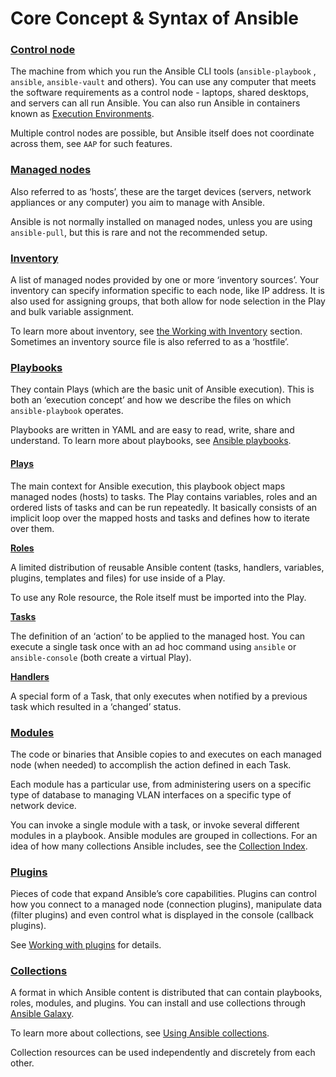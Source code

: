 # Core Concept & Syntax of Ansible

### [Control node](https://docs.ansible.com/ansible/latest/network/getting\_started/basic\_concepts.html#id1)

The machine from which you run the Ansible CLI tools (`ansible-playbook` , `ansible`, `ansible-vault` and others). You can use any computer that meets the software requirements as a control node - laptops, shared desktops, and servers can all run Ansible. You can also run Ansible in containers known as [Execution Environments](https://docs.ansible.com/ansible/latest/getting\_started\_ee/index.html#getting-started-ee-index).

Multiple control nodes are possible, but Ansible itself does not coordinate across them, see `AAP` for such features.

### [Managed nodes](https://docs.ansible.com/ansible/latest/network/getting\_started/basic\_concepts.html#id2)

Also referred to as ‘hosts’, these are the target devices (servers, network appliances or any computer) you aim to manage with Ansible.

Ansible is not normally installed on managed nodes, unless you are using `ansible-pull`, but this is rare and not the recommended setup.

### [Inventory](https://docs.ansible.com/ansible/latest/network/getting\_started/basic\_concepts.html#id3)

A list of managed nodes provided by one or more ‘inventory sources’. Your inventory can specify information specific to each node, like IP address. It is also used for assigning groups, that both allow for node selection in the Play and bulk variable assignment.

To learn more about inventory, see [the Working with Inventory](https://docs.ansible.com/ansible/latest/inventory\_guide/intro\_inventory.html#intro-inventory) section. Sometimes an inventory source file is also referred to as a ‘hostfile’.

### [Playbooks](https://docs.ansible.com/ansible/latest/network/getting\_started/basic\_concepts.html#id4)

They contain Plays (which are the basic unit of Ansible execution). This is both an ‘execution concept’ and how we describe the files on which `ansible-playbook` operates.

Playbooks are written in YAML and are easy to read, write, share and understand. To learn more about playbooks, see [Ansible playbooks](https://docs.ansible.com/ansible/latest/playbook\_guide/playbooks\_intro.html#about-playbooks).

#### [Plays](https://docs.ansible.com/ansible/latest/network/getting\_started/basic\_concepts.html#id5)

The main context for Ansible execution, this playbook object maps managed nodes (hosts) to tasks. The Play contains variables, roles and an ordered lists of tasks and can be run repeatedly. It basically consists of an implicit loop over the mapped hosts and tasks and defines how to iterate over them.

[**Roles**](https://docs.ansible.com/ansible/latest/network/getting\_started/basic\_concepts.html#id6)

A limited distribution of reusable Ansible content (tasks, handlers, variables, plugins, templates and files) for use inside of a Play.

To use any Role resource, the Role itself must be imported into the Play.

[**Tasks**](https://docs.ansible.com/ansible/latest/network/getting\_started/basic\_concepts.html#id7)

The definition of an ‘action’ to be applied to the managed host. You can execute a single task once with an ad hoc command using `ansible` or `ansible-console` (both create a virtual Play).

[**Handlers**](https://docs.ansible.com/ansible/latest/network/getting\_started/basic\_concepts.html#id8)

A special form of a Task, that only executes when notified by a previous task which resulted in a ‘changed’ status.

### [Modules](https://docs.ansible.com/ansible/latest/network/getting\_started/basic\_concepts.html#id9)

The code or binaries that Ansible copies to and executes on each managed node (when needed) to accomplish the action defined in each Task.

Each module has a particular use, from administering users on a specific type of database to managing VLAN interfaces on a specific type of network device.

You can invoke a single module with a task, or invoke several different modules in a playbook. Ansible modules are grouped in collections. For an idea of how many collections Ansible includes, see the [Collection Index](https://docs.ansible.com/ansible/latest/collections/index.html#list-of-collections).

### [Plugins](https://docs.ansible.com/ansible/latest/network/getting\_started/basic\_concepts.html#id10)

Pieces of code that expand Ansible’s core capabilities. Plugins can control how you connect to a managed node (connection plugins), manipulate data (filter plugins) and even control what is displayed in the console (callback plugins).

See [Working with plugins](https://docs.ansible.com/ansible/latest/plugins/plugins.html#working-with-plugins) for details.

### [Collections](https://docs.ansible.com/ansible/latest/network/getting\_started/basic\_concepts.html#id11)

A format in which Ansible content is distributed that can contain playbooks, roles, modules, and plugins. You can install and use collections through [Ansible Galaxy](https://galaxy.ansible.com/).

To learn more about collections, see [Using Ansible collections](https://docs.ansible.com/ansible/latest/collections\_guide/index.html#collections).

Collection resources can be used independently and discretely from each other.
